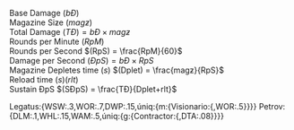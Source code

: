 ﻿
Base Damage $(bÐ)$<br>
Magazine Siƶe $(magƶ)$<br>
Total Damage $(TÐ) = bÐ × magƶ$<br>
Rounds per Minute $(RpM)$<br>
Rounds per Second $(RpS) = \frac{RpM}{60}$<br>
Damage per Second $(ÐpS) = bÐ × RpS$<br>
Magazine Depletes time $(s)$ $(Dplet) = \frac{magƶ}{RpS}$<br>
Reload time $(s) (rlt)$<br>
Sustain ÐpS $(SÐpS) = \frac{TÐ}{Dplet+rlt}$<br>


Legatus:{WSW:.3,WOR:.7,DWP:.15,úniq:{m:{Visionario:{,WOR:.5}}}}
Petrov:{DLM:.1,WHL:.15,WAM:.5,úniq:{g:{Contractor:{,DTA:.08}}}}